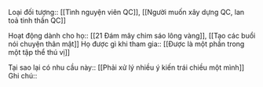 
Loại đối tượng:: [[Tình nguyện viên QC]], [[Người muốn xây dựng QC, lan toả tinh thần QC]]

Hoạt động dành cho họ:: [[21 Đám mây chim sáo lông vàng]], [[Tạo các buổi nói chuyện thân mật]]
Họ được gì khi tham gia:: [[Được là một phần trong một tập thể thú vị]]

Tại sao lại có nhu cầu này:: [[Phải xử lý nhiều ý kiến trái chiều một mình]]
Ghi chú:: 